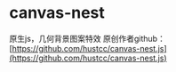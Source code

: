 # canvas-nest
原生js，几何背景图案特效
原创作者github：[https://github.com/hustcc/canvas-nest.js](https://github.com/hustcc/canvas-nest.js)